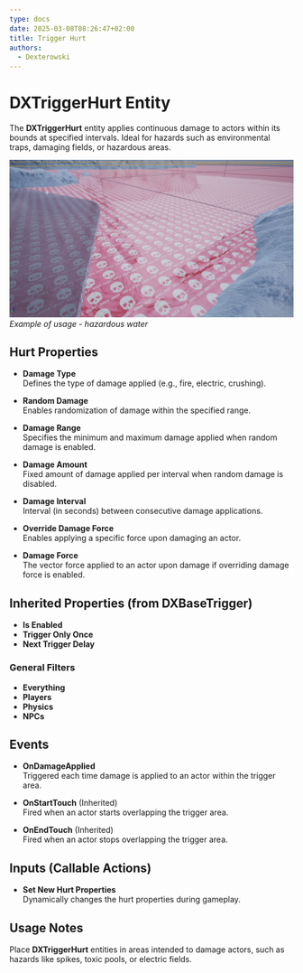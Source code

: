 ```yaml
---
type: docs
date: 2025-03-08T08:26:47+02:00
title: Trigger Hurt
authors:
  - Dexterowski
---
```


# DXTriggerHurt Entity

The **DXTriggerHurt** entity applies continuous damage to actors within its bounds at specified intervals. Ideal for hazards such as environmental traps, damaging fields, or hazardous areas.

![Example of trigger hurt usage](UnrealEditor_z8pNlJEg5q.jpg)
*Example of usage - hazardous water*

## Hurt Properties

- **Damage Type**  
  Defines the type of damage applied (e.g., fire, electric, crushing).

- **Random Damage**  
  Enables randomization of damage within the specified range.

- **Damage Range**  
  Specifies the minimum and maximum damage applied when random damage is enabled.

- **Damage Amount**  
  Fixed amount of damage applied per interval when random damage is disabled.

- **Damage Interval**  
  Interval (in seconds) between consecutive damage applications.

- **Override Damage Force**  
  Enables applying a specific force upon damaging an actor.

- **Damage Force**  
  The vector force applied to an actor upon damage if overriding damage force is enabled.

## Inherited Properties (from DXBaseTrigger)

- **Is Enabled**
- **Trigger Only Once**
- **Next Trigger Delay**

### General Filters

- **Everything**
- **Players**
- **Physics**
- **NPCs**

## Events

- **OnDamageApplied**  
  Triggered each time damage is applied to an actor within the trigger area.

- **OnStartTouch** (Inherited)  
  Fired when an actor starts overlapping the trigger area.

- **OnEndTouch** (Inherited)  
  Fired when an actor stops overlapping the trigger area.

## Inputs (Callable Actions)

- **Set New Hurt Properties**  
  Dynamically changes the hurt properties during gameplay.

## Usage Notes

Place **DXTriggerHurt** entities in areas intended to damage actors, such as hazards like spikes, toxic pools, or electric fields.